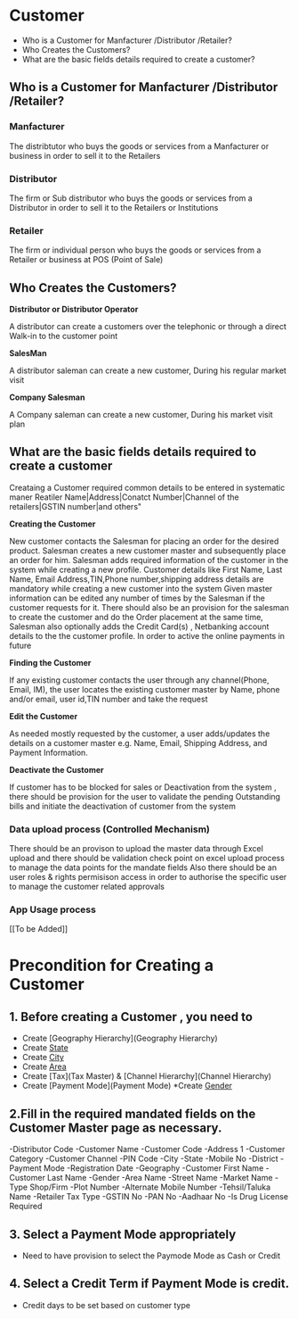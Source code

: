 # Customer 

* Who is a Customer for Manfacturer /Distributor /Retailer?		
* Who Creates the Customers?	
* What are the basic fields details required to create a customer?

## Who is a Customer for Manfacturer /Distributor /Retailer?	
### Manfacturer 
The distribtutor who buys the goods or services from a Manfacturer or business in order to sell it to the Retailers

### Distributor
The firm or Sub distributor who buys the goods or services from a Distributor in order to sell it to the Retailers or Institutions 

### Retailer	
The firm or individual person who buys the goods or services from a Retailer or business at POS (Point of Sale)

## Who Creates the Customers?	
**Distributor or Distributor Operator** 

A distributor can create a customers over the telephonic or through a direct Walk-in to the customer point

**SalesMan**

A distributor saleman can create a new customer, During his regular market visit 

**Company Salesman**

A Company saleman can create a new customer, During his market visit plan

## What are the basic fields details required to create a customer	
Creataing a Customer required common details to be entered in systematic maner
Reatiler Name|Address|Conatct Number|Channel of the retailers|GSTIN number|and others"

**Creating the  Customer**

 New customer contacts the Salesman for placing an order for the desired product. Salesman creates a new customer master and subsequently place an order for him. 
Salesman adds required information of the customer in the system while creating a new profile. Customer details like First Name, Last Name, Email Address,TIN,Phone number,shipping address details are mandatory while creating a new customer into the system
Given master information can be edited any number of times by the Salesman if the customer requests for it. 
There should also be an provision for the salesman to create the customer and do the Order placement at the same time, Salesman also optionally adds the Credit Card(s) , Netbanking account details to the the customer profile. In order to active the online payments in future  

**Finding the Customer**

If any existing customer contacts the user through any channel(Phone, Email, IM), the user locates the existing customer master by Name, phone and/or email, user id,TIN number and take the request 

**Edit the Customer**

As needed mostly requested by the customer, a user adds/updates the details on a customer master e.g. Name, Email, Shipping Address, and Payment Information. 

**Deactivate the Customer**

If customer has to be blocked for sales or Deactivation from the system , there should be provision for the user to validate the pending Outstanding bills and initiate the deactivation of customer from the system

### Data upload process (Controlled Mechanism)
There should be an provison to upload the master data through Excel upload and there should be validation check point on excel upload process to manage the data points for the mandate fields
Also there should be an user roles & rights permisison access in order to authorise the specific user to manage the customer related approvals 

### App Usage process 

  [[To be Added]]


# Precondition for Creating a Customer  

## 1. Before creating a Customer , you need to 
* Create [Geography Hierarchy](Geography Hierarchy)
* Create [State](State) 
* Create [City](City) 
* Create [Area](Area)
* Create [Tax](Tax Master) & [Channel Hierarchy](Channel Hierarchy)
* Create [Payment Mode](Payment Mode) 
*Create [Gender](Gender) 

## 2.Fill in the required mandated  fields on the Customer Master page as necessary.

   -Distributor Code
   -Customer Name
   -Customer Code
   -Address 1
   -Customer Category
   -Customer Channel
   -PIN Code
   -City
   -State
   -Mobile No
   -District
   -Payment Mode
   -Registration Date
   -Geography
   -Customer First Name
   -Customer Last Name
   -Gender
   -Area Name 
  -Street Name
  -Market Name
  -Type Shop/Firm
  -Plot Number
  -Alternate Mobile Number
  -Tehsil/Taluka Name
  -Retailer Tax Type
  -GSTIN No
  -PAN No
  -Aadhaar No
  -Is Drug License Required

## 3. Select a Payment Mode appropriately
   - Need to have provision to select the Paymode Mode as Cash or  Credit 

## 4. Select a Credit Term if Payment Mode is credit.  
   - Credit days to be set based on customer type 

